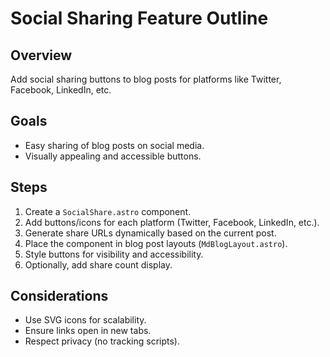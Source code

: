 # Social Sharing Feature Outline

## Overview
Add social sharing buttons to blog posts for platforms like Twitter, Facebook, LinkedIn, etc.

## Goals
- Easy sharing of blog posts on social media.
- Visually appealing and accessible buttons.

## Steps
1. Create a `SocialShare.astro` component.
2. Add buttons/icons for each platform (Twitter, Facebook, LinkedIn, etc.).
3. Generate share URLs dynamically based on the current post.
4. Place the component in blog post layouts (`MdBlogLayout.astro`).
5. Style buttons for visibility and accessibility.
6. Optionally, add share count display.

## Considerations
- Use SVG icons for scalability.
- Ensure links open in new tabs.
- Respect privacy (no tracking scripts).
